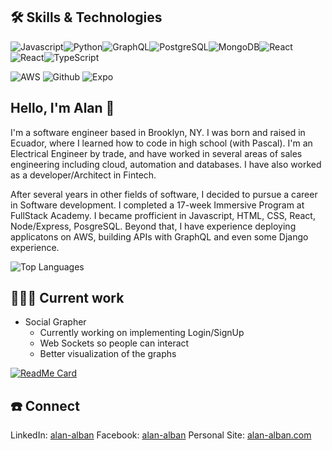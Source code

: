 ##  🛠 Skills & Technologies
<img alt="Javascript" src="https://img.shields.io/badge/-Javascript-yellow?style=for-the-badge&logo=javascript&logoColor=white"/><img alt="Python" src="https://img.shields.io/badge/-Python-informational?style=for-the-badge&logo=python&logoColor=white"/><img alt="GraphQL" src="https://img.shields.io/badge/-GraphQL-%20%23e535ab?style=for-the-badge&logo=graphql&logoColor=white"/><img alt="PostgreSQL" src="https://img.shields.io/badge/-PostgreSQL-%20%23008bb9?style=for-the-badge&logo=postgresql&logoColor=white"/><img alt="MongoDB" src="https://img.shields.io/badge/-MongoDB-%23589636?style=for-the-badge&logo=mongodb&logoColor=white"/><img alt="React" src="https://img.shields.io/badge/-React-darkblue?style=for-the-badge&logo=react&logoColor=white"/><img alt="React" src="https://img.shields.io/badge/-React%20Native-6495ed?style=for-the-badge&logo=react&logoColor=white"/><img alt="TypeScript" src="https://img.shields.io/badge/typescript%20-%23007ACC.svg?&style=for-the-badge&logo=typescript&logoColor=white"/>

<img alt="AWS" src="https://img.shields.io/badge/Cloud-AWS-dodgerblue?style=for-the-badge&logo=amazon&logoColor=white"/> <img alt="Github" src="https://img.shields.io/badge/Tools-GitHub-dodgerblue?style=for-the-badge&logo=github&logoColor=white"/> <img alt="Expo" src="https://img.shields.io/badge/Tools-Expo-dodgerblue?style=for-the-badge&logo=expo&logoColor=white"/>
## Hello, I'm Alan 👋 

I'm a software engineer based in Brooklyn, NY. I was born and raised in Ecuador, where I learned how to code in high school (with Pascal).  I'm an Electrical Engineer by trade, and have worked in several areas of sales engineering including cloud, automation and databases. I have also worked as a developer/Architect in Fintech. 

After several years in other fields of software, I decided to pursue a career in Software development. I completed a 17-week Immersive Program at FullStack Academy. I became profficient in Javascript, HTML, CSS, React, Node/Express, PosgreSQL. Beyond that, I have experience deploying applicatons on AWS, building APIs with GraphQL and even some Django experience. 

![Top Languages](https://github-readme-stats.vercel.app/api/top-langs/?username=aalban3&langs_count=8)

##  🧑🏻‍💻 Current work
- Social Grapher
  - Currently working on implementing Login/SignUp
  - Web Sockets so people can interact 
  - Better visualization of the graphs


[![ReadMe Card](https://github-readme-stats.vercel.app/api/pin/?username=aalban3&repo=social-network-graph)](https://github.com/aalban3/social-network-graph)

## ☎️ Connect

LinkedIn: [alan-alban](https://linkedin.com/in/alan-alban)
Facebook: [alan-alban](https://facebook.com/alan-alban)
Personal Site: [alan-alban.com](https://alan-alban.com)

<!--
**aalban3/aalban3** is a ✨ _special_ ✨ repository because its `README.md` (this file) appears on your GitHub profile.

Here are some ideas to get you started:

- 🔭 I’m currently working on ...
- 🌱 I’m currently learning ...
- 👯 I’m looking to collaborate on ...
- 🤔 I’m looking for help with ...
- 💬 Ask me about ...
- 📫 How to reach me: ...
- 😄 Pronouns: ...
- ⚡ Fun fact: ...
-->
